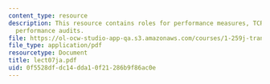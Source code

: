 ```yaml
---
content_type: resource
description: This resource contains roles for performance measures, TCRP report 88,
  performance audits.
file: https://ol-ocw-studio-app-qa.s3.amazonaws.com/courses/1-259j-transit-management-fall-2006/0f5528dfdc14dda10f21286b9f86ac0e_lect07ja.pdf
file_type: application/pdf
resourcetype: Document
title: lect07ja.pdf
uid: 0f5528df-dc14-dda1-0f21-286b9f86ac0e
---
```

